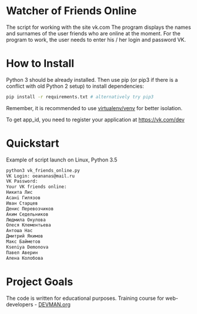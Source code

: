 # Watcher of Friends Online

The script for working with the site vk.com
The program displays the names and surnames of the user friends who are online at the moment.
For the program to work, the user needs to enter his / her login and password VK.

# How to Install

Python 3 should be already installed. Then use pip (or pip3 if there is a conflict with old Python 2 setup) to install dependencies:

```bash
pip install -r requirements.txt # alternatively try pip3
```

Remember, it is recommended to use [virtualenv/venv](https://devman.org/encyclopedia/pip/pip_virtualenv/) for better isolation.

To get app_id, you need to register your application at https://vk.com/dev

# Quickstart

Example of script launch on Linux, Python 3.5

```bash
python3 vk_friends_online.py
VK Login: oeananas@mail.ru
VK Password: 
Your VK friends online:
Никита Лис
Асанi Гилязов
Иван Старцев
Денис Перевозчиков
Аким Седельников
Людмила Окулова
Олеся Клементьева
Антоша Нас
Дмитрий Якимов
Макс Байметов
Kseniya Demonova
Павел Аверин
Алена Колобова

```

# Project Goals

The code is written for educational purposes. Training course for web-developers - [DEVMAN.org](https://devman.org)
